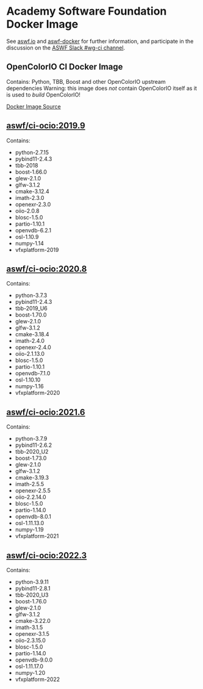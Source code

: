 <!--
Copyright (c) Contributors to the aswf-docker Project. All rights reserved.
SPDX-License-Identifier: Apache-2.0

Warning: this file is automatically generated from a template!
-->

# Academy Software Foundation Docker Image

See [aswf.io](https://aswf.io) and [aswf-docker](https://github.com/AcademySoftwareFoundation/aswf-docker)
for further information, and participate in the discussion on the
[ASWF Slack #wg-ci channel](https://academysoftwarefdn.slack.com/archives/C0169RX7MMK).

## OpenColorIO CI Docker Image

Contains: Python, TBB, Boost and other OpenColorIO upstream dependencies
Warning: this image does *not* contain OpenColorIO itself as it is used to *build* OpenColorIO!

[Docker Image Source](https://github.com/AcademySoftwareFoundation/aswf-docker/blob/master/ci-ocio/Dockerfile)

## [aswf/ci-ocio:2019.9](https://hub.docker.com/r/aswf/ci-ocio/tags?page=1&name=2019.9)

Contains:
* python-2.7.15
* pybind11-2.4.3
* tbb-2018
* boost-1.66.0
* glew-2.1.0
* glfw-3.1.2
* cmake-3.12.4
* imath-2.3.0
* openexr-2.3.0
* oiio-2.0.8
* blosc-1.5.0
* partio-1.10.1
* openvdb-6.2.1
* osl-1.10.9
* numpy-1.14
* vfxplatform-2019

## [aswf/ci-ocio:2020.8](https://hub.docker.com/r/aswf/ci-ocio/tags?page=1&name=2020.8)

Contains:
* python-3.7.3
* pybind11-2.4.3
* tbb-2019_U6
* boost-1.70.0
* glew-2.1.0
* glfw-3.1.2
* cmake-3.18.4
* imath-2.4.0
* openexr-2.4.0
* oiio-2.1.13.0
* blosc-1.5.0
* partio-1.10.1
* openvdb-7.1.0
* osl-1.10.10
* numpy-1.16
* vfxplatform-2020

## [aswf/ci-ocio:2021.6](https://hub.docker.com/r/aswf/ci-ocio/tags?page=1&name=2021.6)

Contains:
* python-3.7.9
* pybind11-2.6.2
* tbb-2020_U2
* boost-1.73.0
* glew-2.1.0
* glfw-3.1.2
* cmake-3.19.3
* imath-2.5.5
* openexr-2.5.5
* oiio-2.2.14.0
* blosc-1.5.0
* partio-1.14.0
* openvdb-8.0.1
* osl-1.11.13.0
* numpy-1.19
* vfxplatform-2021

## [aswf/ci-ocio:2022.3](https://hub.docker.com/r/aswf/ci-ocio/tags?page=1&name=2022.3)

Contains:
* python-3.9.11
* pybind11-2.8.1
* tbb-2020_U3
* boost-1.76.0
* glew-2.1.0
* glfw-3.1.2
* cmake-3.22.0
* imath-3.1.5
* openexr-3.1.5
* oiio-2.3.15.0
* blosc-1.5.0
* partio-1.14.0
* openvdb-9.0.0
* osl-1.11.17.0
* numpy-1.20
* vfxplatform-2022

